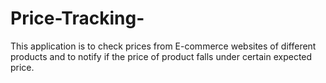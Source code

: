 # Price-Tracking-

This application is to check prices from E-commerce websites of different products and to notify if the price of product falls under certain expected price. 
